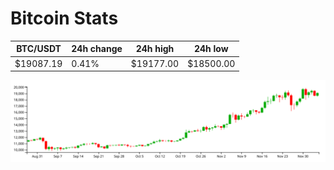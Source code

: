 # Bitcoin Stats

BTC/USDT|24h change|24h high|24h low|
|---|---|---|---|
|$19087.19|0.41%|$19177.00|$18500.00|

<img src="./chart.svg">
